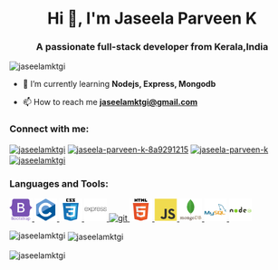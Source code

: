 <h1 align="center">Hi 👋, I'm Jaseela Parveen K</h1>
<h3 align="center">A passionate full-stack developer from Kerala,India</h3>

<p align="left"> <img src="https://komarev.com/ghpvc/?username=jaseelamktgi&label=Profile%20views&color=0e75b6&style=flat" alt="jaseelamktgi" /> </p>

- 🌱 I’m currently learning **Nodejs, Express, Mongodb**

- 📫 How to reach me **jaseelamktgi@gmail.com**

<h3 align="left">Connect with me:</h3>
<p align="left">
<a href="https://dev.to/jaseelamktgi" target="blank"><img align="center" src="https://raw.githubusercontent.com/rahuldkjain/github-profile-readme-generator/master/src/images/icons/Social/devto.svg" alt="jaseelamktgi" height="30" width="40" /></a>
<a href="https://linkedin.com/in/jaseela-parveen-k-8a9291215" target="blank"><img align="center" src="https://raw.githubusercontent.com/rahuldkjain/github-profile-readme-generator/master/src/images/icons/Social/linked-in-alt.svg" alt="jaseela-parveen-k-8a9291215" height="30" width="40" /></a>
<a href="https://stackoverflow.com/users/jaseela-parveen-k" target="blank"><img align="center" src="https://raw.githubusercontent.com/rahuldkjain/github-profile-readme-generator/master/src/images/icons/Social/stack-overflow.svg" alt="jaseela-parveen-k" height="30" width="40" /></a>
<a href="https://www.codechef.com/users/jaseelamktgi" target="blank"><img align="center" src="https://cdn.jsdelivr.net/npm/simple-icons@3.1.0/icons/codechef.svg" alt="jaseelamktgi" height="30" width="40" /></a>
</p>

<h3 align="left">Languages and Tools:</h3>
<p align="left"> <a href="https://getbootstrap.com" target="_blank" rel="noreferrer"> <img src="https://raw.githubusercontent.com/devicons/devicon/master/icons/bootstrap/bootstrap-plain-wordmark.svg" alt="bootstrap" width="40" height="40"/> </a> <a href="https://www.cprogramming.com/" target="_blank" rel="noreferrer"> <img src="https://raw.githubusercontent.com/devicons/devicon/master/icons/c/c-original.svg" alt="c" width="40" height="40"/> </a> <a href="https://www.w3schools.com/css/" target="_blank" rel="noreferrer"> <img src="https://raw.githubusercontent.com/devicons/devicon/master/icons/css3/css3-original-wordmark.svg" alt="css3" width="40" height="40"/> </a> <a href="https://expressjs.com" target="_blank" rel="noreferrer"> <img src="https://raw.githubusercontent.com/devicons/devicon/master/icons/express/express-original-wordmark.svg" alt="express" width="40" height="40"/> </a> <a href="https://git-scm.com/" target="_blank" rel="noreferrer"> <img src="https://www.vectorlogo.zone/logos/git-scm/git-scm-icon.svg" alt="git" width="40" height="40"/> </a> <a href="https://www.w3.org/html/" target="_blank" rel="noreferrer"> <img src="https://raw.githubusercontent.com/devicons/devicon/master/icons/html5/html5-original-wordmark.svg" alt="html5" width="40" height="40"/> </a> <a href="https://developer.mozilla.org/en-US/docs/Web/JavaScript" target="_blank" rel="noreferrer"> <img src="https://raw.githubusercontent.com/devicons/devicon/master/icons/javascript/javascript-original.svg" alt="javascript" width="40" height="40"/> </a> <a href="https://www.mongodb.com/" target="_blank" rel="noreferrer"> <img src="https://raw.githubusercontent.com/devicons/devicon/master/icons/mongodb/mongodb-original-wordmark.svg" alt="mongodb" width="40" height="40"/> </a> <a href="https://www.mysql.com/" target="_blank" rel="noreferrer"> <img src="https://raw.githubusercontent.com/devicons/devicon/master/icons/mysql/mysql-original-wordmark.svg" alt="mysql" width="40" height="40"/> </a> <a href="https://nodejs.org" target="_blank" rel="noreferrer"> <img src="https://raw.githubusercontent.com/devicons/devicon/master/icons/nodejs/nodejs-original-wordmark.svg" alt="nodejs" width="40" height="40"/> </a> </p>

<p><img align="left" src="https://github-readme-stats.vercel.app/api/top-langs?username=jaseelamktgi&show_icons=true&locale=en&layout=compact" alt="jaseelamktgi" /></p>

<p>&nbsp;<img align="center" src="https://github-readme-stats.vercel.app/api?username=jaseelamktgi&show_icons=true&locale=en" alt="jaseelamktgi" /></p>

<p><img align="center" src="https://github-readme-streak-stats.herokuapp.com/?user=jaseelamktgi&" alt="jaseelamktgi" /></p>


